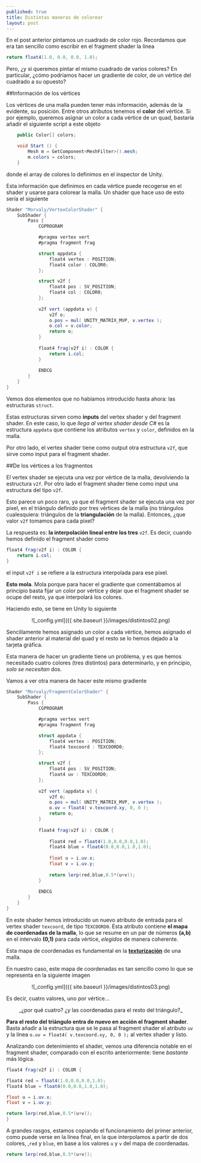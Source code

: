 ```yaml
---
published: true
title: Distintas maneras de colorear
layout: post
---
```











En el post anterior pintamos un cuadrado de color rojo. Recordamos que era tan sencillo como escribir en el fragment shader la línea

```csharp
return float4(1.0, 0.0, 0.0, 1.0); 
```

Pero, ¿y si queremos pintar el mismo cuadrado de varios colores? En particular, ¿cómo podríamos hacer un gradiente de color, de un vértice del cuadrado a su opuesto? 

##Información de los vértices

Los vértices de una malla pueden tener más información, además de la evidente, su posición. Entre otros atributos tenemos el **color** del vértice. Si por ejemplo, queremos asignar un color a cada vértice de un quad, bastaría añadir el siguiente script a este objeto

```csharp
	public Color[] colors;

	void Start () {
		Mesh m = GetComponent<MeshFilter>().mesh;
		m.colors = colors;
	}
```

donde el array de colores lo definimos en el inspector de Unity. 

Esta información que definimos en cada vértice puede recogerse en el shader y usarse para colorear la malla. Un shader que hace uso de esto sería el siguiente

```csharp
Shader "Morvaly/VertexColorShader" {
	SubShader {
	    Pass {
	        CGPROGRAM

	        #pragma vertex vert
	        #pragma fragment frag

	        struct appdata {
	            float4 vertex : POSITION;
	            float4 color : COLOR0;
	        };

	        struct v2f {
	            float4 pos : SV_POSITION;
	            float4 col : COLOR0;
	        };
	        
	        v2f vert (appdata v) {
	            v2f o;
	            o.pos = mul( UNITY_MATRIX_MVP, v.vertex );
	            o.col = v.color;
	            return o;
	        }
	        
	        float4 frag(v2f i) : COLOR {
	            return i.col;
	        }
	        
	        ENDCG
	    }
	}
}
```

Vemos dos elementos que no habíamos introducido hasta ahora: las estructuras ```struct```. 

Estas estructuras sirven como **inputs** del vertex shader y del fragment shader. En este caso, lo que _llega al vertex shader desde C#_ es la estructura ```appdata``` que contiene los atributos ```vertex``` y ```color```, definidos en la malla.

Por otro lado, el vertex shader tiene como output otra estructura ```v2f```, que sirve como input para el fragment shader.

##De los vértices a los fragmentos

El vertex shader se ejecuta una vez por vértice de la malla, devolviendo la estructura ```v2f```. Por otro lado el fragment shader tiene como input una estructura del tipo ```v2f```. 

Esto parece un poco raro, ya que el fragment shader se ejecuta una vez por pixel, en el triángulo definido por tres vértices de la malla (no triángulos cualesquiera: triángulos de la **triangulación** de la malla). Entonces, ¿que valor ```v2f``` tomamos para cada pixel? 

La respuesta es: **la interpolación lineal entre los tres** ```v2f```. Es decir, cuando hemos definido el fragment shader como

```csharp
float4 frag(v2f i) : COLOR {
	return i.col;
}
```

el input ```v2f i``` se refiere a la estructura interpolada para ese pixel. 

**Esto mola**. Mola porque para hacer el gradiente que comentábamos al principio basta fijar un color por vértice y dejar que el fragment shader se ocupe del resto, ya que interpolará los colores.

Haciendo esto, se tiene en Unity lo siguiente

<center>![_config.yml]({{ site.baseurl }}/images/distintos02.png)</center>

Sencillamente hemos asignado un color a cada vértice, hemos asignado el shader anterior al material del quad y el resto se lo hemos dejado a la tarjeta gráfica.

Esta manera de hacer un gradiente tiene un problema, y es que hemos necesitado cuatro colores (tres distintos) para determinarlo, y en principio, _solo se necesitan_ dos.

Vamos a ver otra manera de hacer este mismo gradiente

```csharp
Shader "Morvaly/FragmentColorShader" {
	SubShader {
	    Pass {
	        CGPROGRAM

	        #pragma vertex vert
	        #pragma fragment frag

	        struct appdata {
	            float4 vertex : POSITION;
	            float4 texcoord : TEXCOORD0;
	        };

	        struct v2f {
	            float4 pos : SV_POSITION;
	            float4 uv : TEXCOORD0;
	        };
	        
	        v2f vert (appdata v) {
	            v2f o;
	            o.pos = mul( UNITY_MATRIX_MVP, v.vertex );
	            o.uv = float4( v.texcoord.xy, 0, 0 );
	            return o;
	        }
	        
	        float4 frag(v2f i) : COLOR {
	            
	            float4 red = float4(1.0,0.0,0.0,1.0);
	            float4 blue = float4(0.0,0.0,1.0,1.0);
	            
	            float u = i.uv.x;
	            float v = i.uv.y;
	            
	            return lerp(red,blue,0.5*(u+v));
	        }
	        
	        ENDCG
	    }
	}
}
```

En este shader hemos introducido un nuevo atributo de entrada para el vertex shader ```texcoord```, de tipo ```TEXCOORD0```. Esta atributo contiene **el mapa de coordenadas de la malla**, lo que se resume en un par de números **(a,b)** en el intervalo **(0,1)** para cada vértice, _elegidos_ de manera coherente.

Esta mapa de coordenadas es fundamental en la [**texturización**](http://en.wikipedia.org/wiki/Texture_mapping) de una malla.

En nuestro caso, este mapa de coordenadas es tan sencillo como lo que se representa en la siguiente imagen

<center>![_config.yml]({{ site.baseurl }}/images/distintos03.png)</center>

Es decir, cuatro valores, uno por vértice...

<center>_¿por qué cuatro? ¿y las coordenadas para el resto del triángulo?_</center>

**Para el resto del triángulo entra de nuevo en acción el fragment shader**. Basta añadir a la estructura que se le pasa al fragment shader el atributo ```uv``` y la línea ```o.uv = float4( v.texcoord.xy, 0, 0 );``` al vertex shader y listo.

Analizando con detenimiento el shader, vemos una diferencia notable en el fragment shader, comparado con el escrito anteriormente: tiene _bastante_ más lógica.

```csharp
float4 frag(v2f i) : COLOR {

float4 red = float4(1.0,0.0,0.0,1.0);
float4 blue = float4(0.0,0.0,1.0,1.0);

float u = i.uv.x;
float v = i.uv.y;

return lerp(red,blue,0.5*(u+v));
}
```

A grandes rasgos, estamos copiando el funcionamiento del primer anterior, como puede verse en la línea final, en la que interpolamos a partir de dos colores, ,```red``` y ```blue```, en base a los valores ```u``` y ```v``` del mapa de coordenadas.

```csharp
return lerp(red,blue,0.5*(u+v));
```

